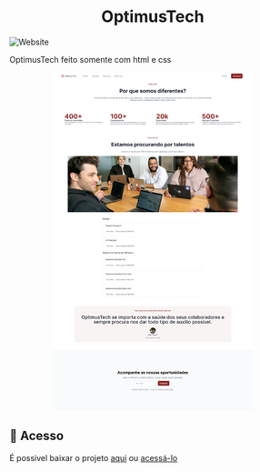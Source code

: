 <h1 align="center">OptimusTech</h1>

![Website](https://img.shields.io/github/license/lucash-barbosa/optimustech)

OptimusTech feito somente com html e css

<div align="center">
  <img src="screencapture.png" alt="Imagem do optimusTech" width="70%">
</div>

## 📁 Acesso
É possivel baixar o projeto <a href="https://github.com/lucash-barbosa/OptimusTech/archive/refs/heads/master.zip">aqui</a>
ou <a href="https://optimus-tech-ptsocuvch-lucaslkj.vercel.app">acessá-lo</a>
